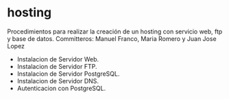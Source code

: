 # hosting
Procedimientos para realizar la creación de un hosting con servicio web, ftp y base de datos.
Committeros: Manuel Franco, Maria Romero y Juan Jose Lopez

- Instalacion de Servidor Web.
- Instalacion de Servidor FTP.
- Instalacion de Servidor PostgreSQL.
- Instalacion de Servidor DNS.
- Autenticacion con PostgreSQL.
